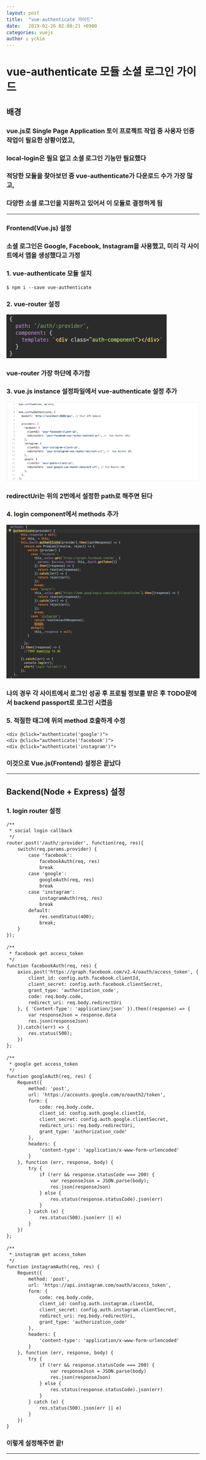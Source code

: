 ```yaml
---
layout: post
title:  "vue-authenticate 가이드"
date:   2019-02-26 02:00:21 +0900
categories: vuejs
author : yckim
---
```


# vue-authenticate 모듈 소셜 로그인 가이드    
  
## 배경  
  
### vue.js로 Single Page Application 토이 프로젝트 작업 중 사용자 인증 작업이 필요한 상황이였고,  

### local-login은 필요 없고 소셜 로그인 기능만 필요했다  


### 적당한 모듈을 찾아보던 중 vue-authenticate가 다운로드 수가 가장 많고,   

### 다양한 소셜 로그인을 지원하고 있어서 이 모듈로 결정하게 됨  

_ _ _

### Frontend(Vue.js) 설정    
  
  
### 소셜 로그인은 Google, Facebook, Instagram을 사용했고, 미리 각 사이트에서 앱을 생성했다고 가정    



### 1. vue-authenticate 모듈 설치  
`$ npm i --save vue-authenticate`  
  

### 2. vue-router 설정  
![1](/img/post/20190226/2.png )  
  
### vue-router 가장 하단에 추가함


### 3. vue.js instance 설정파일에서 vue-authenticate 설정 추가  
![1](/img/post/20190226/1.png )
### **redirectUri는 위의 2번에서 설정한 path로 해주면 된다**  


### 4. login component에서 methods 추가  
![1](/img/post/20190226/3.png )  
### 나의 경우 각 사이트에서 로그인 성공 후 프로필 정보를 받은 후 TODO문에서 backend passport로 로그인 시켰음  


### 5. 적절한 태그에 위의 method 호출하게 수정  

```
<div @click="authenticate('google')">
<div @click="authenticate('facebook')">
<div @click="authenticate('instagram')">
```
  

### 이것으로 Vue.js(Frontend) 설정은 끝났다  

_ _ _

## Backend(Node + Express) 설정
 

### 1. login router 설정
```
/**
 * social login callback
 */
router.post('/auth/:provider', function(req, res){
    switch(req.params.provider) {
        case 'facebook':
            facebookAuth(req, res)
            break
        case 'google':
            googleAuth(req, res)
            break
        case 'instagram':
            instagramAuth(req, res)
            break
        default:
            res.sendStatus(400);
            break;
    }
});

/**
 * facebook get access_token
 */
function facebookAuth(req, res) {
    axios.post('https://graph.facebook.com/v2.4/oauth/access_token', {
        client_id: config.auth.facebook.clientId,
        client_secret: config.auth.facebook.clientSecret,
        grant_type: 'authorization_code',
        code: req.body.code,
        redirect_uri: req.body.redirectUri
    }, { 'Content-Type': 'application/json' }).then((response) => {
        var responseJson = response.data
        res.json(responseJson)
    }).catch((err) => {
        res.status(500);
    })
};

/**
 * google get access_token
 */
function googleAuth(req, res) {
    Request({
        method: 'post',
        url: 'https://accounts.google.com/o/oauth2/token',
        form: {
            code: req.body.code,
            client_id: config.auth.google.clientId,
            client_secret: config.auth.google.clientSecret,
            redirect_uri: req.body.redirectUri,
            grant_type: 'authorization_code'
        },
        headers: {
            'content-type': 'application/x-www-form-urlencoded'
        }
    }, function (err, response, body) {
        try {
            if (!err && response.statusCode === 200) {
                var responseJson = JSON.parse(body);
                res.json(responseJson)
            } else {
                res.status(response.statusCode).json(err)
            }
        } catch (e) {
            res.status(500).json(err || e)
        }
    })
};

/**
 * instagram get access_token
 */
function instagramAuth(req, res) {
    Request({
        method: 'post',
        url: 'https://api.instagram.com/oauth/access_token',
        form: {
            code: req.body.code,
            client_id: config.auth.instagram.clientId,
            client_secret: config.auth.instagram.clientSecret,
            redirect_uri: req.body.redirectUri,
            grant_type: 'authorization_code'
        },
        headers: {
            'content-type': 'application/x-www-form-urlencoded'
        }
    }, function (err, response, body) {
        try {
            if (!err && response.statusCode === 200) {
                var responseJson = JSON.parse(body)
                res.json(responseJson)
            } else {
                res.status(response.statusCode).json(err)
            }
        } catch (e) {
            res.status(500).json(err || e)
        }
    })
}
```

### 이렇게 설정해주면 끝!

----

